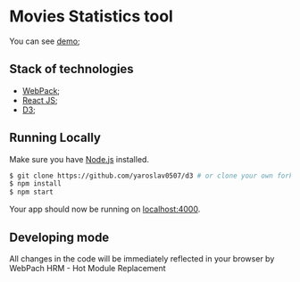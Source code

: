 # Movies Statistics tool
You can see [demo](http://yaroslav0507.github.io/avatar-constructor/);

## Stack of technologies
- [WebPack](https://webpack.github.io/);
- [React JS](https://https://facebook.github.io/react/);
- [D3](https://d3js.org/);

## Running Locally

Make sure you have [Node.js](http://nodejs.org/) installed.

```sh
$ git clone https://github.com/yaroslav0507/d3 # or clone your own fork
$ npm install
$ npm start
```

Your app should now be running on [localhost:4000](http://localhost:4000/).

## Developing mode
All changes in the code will be immediately reflected in your browser by WebPach HRM - Hot Module Replacement
